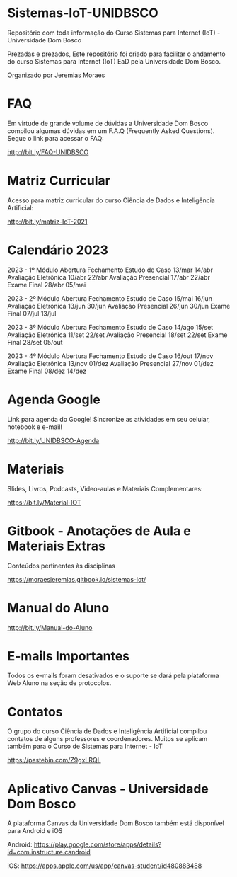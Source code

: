 # Sistemas-IoT-UNIDBSCO
Repositório com toda informação do Curso Sistemas para Internet (IoT) - Universidade Dom Bosco

Prezadas e prezados,
Este repositório foi criado para facilitar o andamento do curso Sistemas para Internet (IoT) EaD pela Universidade Dom Bosco.

Organizado por Jeremias Moraes

# FAQ
Em virtude de grande volume de dúvidas a Universidade Dom Bosco compilou algumas dúvidas em um F.A.Q (Frequently Asked Questions).
Segue o link para acessar o FAQ:

http://bit.ly/FAQ-UNIDBSCO

# Matriz Curricular

Acesso para matriz curricular do curso Ciência de Dados e Inteligência Artificial:

http://bit.ly/matriz-IoT-2021


# Calendário 2023

2023 - 1º Módulo
                		Abertura Fechamento
Estudo de Caso  		13/mar 14/abr
Avaliação Eletrônica	10/abr 22/abr
Avaliação Presencial 	17/abr 22/abr
Exame Final 		28/abr 05/mai

2023 - 2º Módulo
				Abertura Fechamento
Estudo de Caso 		15/mai 16/jun
Avaliação Eletrônica 	13/jun 30/jun
Avaliação Presencial 	26/jun 30/jun
Exame Final 		07/jul 13/jul

2023 - 3º Módulo
				Abertura Fechamento
Estudo de Caso 		14/ago 15/set
Avaliação Eletrônica 	11/set 22/set
Avaliação Presencial 	18/set 22/set
Exame Final 		28/set 05/out

2023 - 4º Módulo
				Abertura Fechamento
Estudo de Caso 		16/out 17/nov
Avaliação Eletrônica 	13/nov 01/dez
Avaliação Presencial 	27/nov 01/dez
Exame Final 		08/dez 14/dez

# Agenda Google
Link para agenda do Google! Sincronize as atividades em seu celular, notebook e e-mail!

http://bit.ly/UNIDBSCO-Agenda

# Materiais
Slides, Livros, Podcasts, Video-aulas e Materiais Complementares:

https://bit.ly/Material-IOT

# Gitbook - Anotações de Aula e Materiais Extras
Conteúdos pertinentes às disciplinas

https://moraesjeremias.gitbook.io/sistemas-iot/

# Manual do Aluno

http://bit.ly/Manual-do-Aluno

# E-mails Importantes

Todos os e-mails foram desativados e o suporte se dará pela plataforma Web Aluno na seção de protocolos.

# Contatos
O grupo do curso Ciência de Dados e Inteligência Artificial compilou contatos de alguns professores e coordenadores.
Muitos se aplicam também para o Curso de Sistemas para Internet - IoT

https://pastebin.com/Z9gxLRQL


# Aplicativo Canvas - Universidade Dom Bosco

A plataforma Canvas da Universidade Dom Bosco também está disponível para Android e iOS

Android: https://play.google.com/store/apps/details?id=com.instructure.candroid

iOS: https://apps.apple.com/us/app/canvas-student/id480883488
 
 
